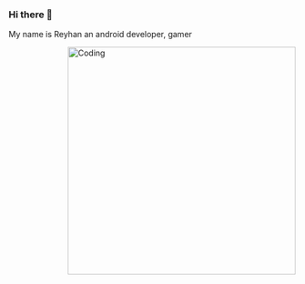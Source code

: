 ### Hi there 👋

My name is Reyhan
an android developer, gamer

 <img align="right" alt="Coding" width="400" src="https://giphy.com/clips/xbox-xbox-series-x-elden-ring-world-tree-L2saBHFh8uk0MWn2H6">

<!--
**tarnishedrey/tarnishedrey** is a ✨ _special_ ✨ repository because its `README.md` (this file) appears on your GitHub profile.

Here are some ideas to get you started:

- 🔭 I’m currently working on ...
- 🌱 I’m currently learning ...
- 👯 I’m looking to collaborate on ...
- 🤔 I’m looking for help with ...
- 💬 Ask me about ...
- 📫 How to reach me: ...
- 😄 Pronouns: ...
- ⚡ Fun fact: ...
-->
